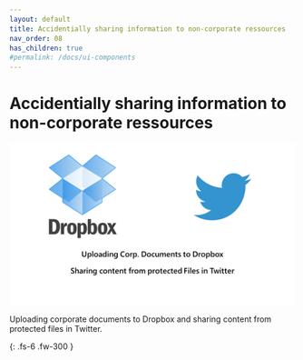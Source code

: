 ```yaml
---
layout: default
title: Accidentially sharing information to non-corporate ressources
nav_order: 08
has_children: true
#permalink: /docs/ui-components
---
```


# Accidentially sharing information to non-corporate ressources

![](/assets/images/scenario08/Scenario08_01.PNG "Scenario 08")

Uploading corporate documents to Dropbox and sharing content from protected files in Twitter.


{: .fs-6 .fw-300 }
